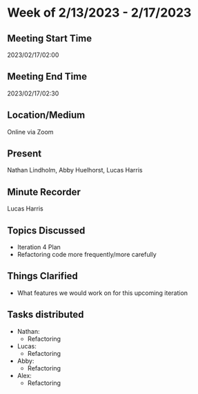 # Week of 2/13/2023 - 2/17/2023

## Meeting Start Time 

2023/02/17/02:00

## Meeting End Time

2023/02/17/02:30

## Location/Medium

Online via Zoom

## Present

Nathan Lindholm, Abby Huelhorst, Lucas Harris

## Minute Recorder

Lucas Harris

## Topics Discussed

- Iteration 4 Plan
- Refactoring code more frequently/more carefully

## Things Clarified

- What features we would work on for this upcoming iteration

## Tasks distributed

- Nathan: 
  - Refactoring
- Lucas: 
  - Refactoring
- Abby:
  - Refactoring
- Alex:
  - Refactoring
